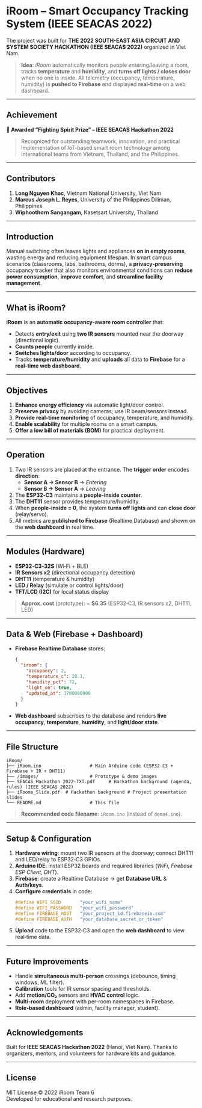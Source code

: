 # iRoom – Smart Occupancy Tracking System (IEEE SEACAS 2022)

The project was built for **THE 2022 SOUTH-EAST ASIA CIRCUIT AND SYSTEM SOCIETY HACKATHON (IEEE SEACAS 2022)** organized in Viet Nam.

> **Idea**: *iRoom* automatically monitors people entering/leaving a room, tracks **temperature** and **humidity**, and **turns off lights / closes door** when no one is inside. All telemetry (occupancy, temperature, humidity) is **pushed to Firebase** and displayed **real‑time** on a web dashboard.

---

##  Achievement
**🏅 Awarded “Fighting Spirit Prize” – IEEE SEACAS Hackathon 2022**  
> Recognized for outstanding teamwork, innovation, and practical implementation of IoT-based smart room technology among international teams from Vietnam, Thailand, and the Philippines.

---

## Contributors
1. **Long Nguyen Khac**, Vietnam National University, Viet Nam  
2. **Marcus Joseph L. Reyes**, University of the Philippines Diliman, Philippines  
3. **Wiphoothorn Sangangam**, Kasetsart University, Thailand


---

## Introduction
Manual switching often leaves lights and appliances **on in empty rooms**, wasting energy and reducing equipment lifespan. In smart campus scenarios (classrooms, labs, bathrooms, dorms), a **privacy‑preserving** occupancy tracker that also monitors environmental conditions can **reduce power consumption**, **improve comfort**, and **streamline facility management**.

---

## What is iRoom?
**iRoom** is an **automatic occupancy‑aware room controller** that:
- Detects **entry/exit** using **two IR sensors** mounted near the doorway (directional logic).  
- **Counts people** currently inside.  
- **Switches lights/door** according to occupancy.  
- Tracks **temperature/humidity** and **uploads** all data to **Firebase** for a **real-time web dashboard**.

---

## Objectives
1. **Enhance energy efficiency** via automatic light/door control.  
2. **Preserve privacy** by avoiding cameras; use IR beam/sensors instead.  
3. **Provide real-time monitoring** of occupancy, temperature, and humidity.  
4. **Enable scalability** for multiple rooms on a smart campus.  
5. **Offer a low bill of materials (BOM)** for practical deployment.

---

## Operation
1. Two IR sensors are placed at the entrance. The **trigger order** encodes **direction**:  
   - **Sensor A → Sensor B** → *Entering*  
   - **Sensor B → Sensor A** → *Leaving*  
2. The **ESP32‑C3** maintains a **people‑inside counter**.  
3. The **DHT11** sensor provides temperature/humidity.  
4. When **people‑inside = 0**, the system **turns off lights** and can **close door** (relay/servo).  
5. All metrics are **published to Firebase** (Realtime Database) and shown on the **web dashboard** in real time.

---

## Modules (Hardware)
- **ESP32‑C3‑32S** (Wi‑Fi + BLE)  
- **IR Sensors x2** (directional occupancy detection)  
- **DHT11** (temperature & humidity)  
- **LED / Relay** (simulate or control lights/door)  
- **TFT/LCD (I2C)** for local status display

> **Approx. cost** (prototype): ~ **$6.35** (ESP32‑C3, IR sensors x2, DHT11, LED)

---

## Data & Web (Firebase + Dashboard)
- **Firebase Realtime Database** stores:  
  ```json
  {
    "iroom": {
      "occupancy": 2,
      "temperature_c": 28.1,
      "humidity_pct": 72,
      "light_on": true,
      "updated_at": 1700000000
    }
  }
  ```
- **Web dashboard** subscribes to the database and renders **live occupancy**, **temperature**, **humidity**, and **light/door state**.

---

## File Structure
```
iRoom/
├── iRoom.ino                  # Main Arduino code (ESP32‑C3 + Firebase + IR + DHT11)
├── /images/                   # Prototype & demo images
├── SEACAS Hackathon 2022-TXT.pdf     # Hackathon background (agenda, rules) (IEEE SEACAS 2022)
├── iRooms_Slide.pdf  # Hackathon background # Project presentation slides
└── README.md                  # This file
```

> **Recommended code filename**: `iRoom.ino` (instead of `demo4.ino`).

---

## Setup & Configuration
1. **Hardware wiring**: mount two IR sensors at the doorway; connect DHT11 and LED/relay to ESP32‑C3 GPIOs.  
2. **Arduino IDE**: install ESP32 boards and required libraries (*WiFi*, *Firebase ESP Client*, *DHT*).  
3. **Firebase**: create a Realtime Database → get **Database URL** & **Auth/keys**.  
4. **Configure credentials** in code:
   ```cpp
   #define WIFI_SSID       "your_wifi_name"
   #define WIFI_PASSWORD   "your_wifi_password"
   #define FIREBASE_HOST   "your_project_id.firebaseio.com"
   #define FIREBASE_AUTH   "your_database_secret_or_token"
   ```
5. **Upload** code to the ESP32‑C3 and open the **web dashboard** to view real‑time data.

---

## Future Improvements
- Handle **simultaneous multi‑person** crossings (debounce, timing windows, ML filter).  
- **Calibration** tools for IR sensor spacing and thresholds.  
- Add **motion/CO₂** sensors and **HVAC control** logic.  
- **Multi‑room** deployment with per‑room namespaces in Firebase.  
- **Role‑based dashboard** (admin, facility manager, student).  

---

## Acknowledgements
Built for **IEEE SEACAS Hackathon 2022** (Hanoi, Viet Nam). Thanks to organizers, mentors, and volunteers for hardware kits and guidance.

---

## License
MIT License © 2022 iRoom Team 6  
Developed for educational and research purposes.

